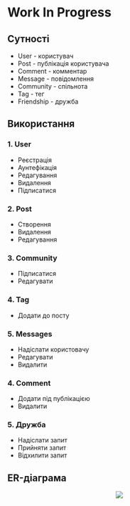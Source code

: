 # Work In Progress

## Сутності
- User - користувач
- Post - публікація користувача
- Comment - комментар
- Message - повідомлення
- Community - спільнота
- Tag - тег
- Friendship - дружба

## Використання

### 1. User
- Реєстрація
- Аунтефікація
- Редагування
- Видалення
- Підписатися

### 2. Post
- Створення
- Видалення
- Редагування

### 3. Community
- Підписатися
- Редагувати

### 4. Tag
- Додати до посту

### 5. Messages
- Надіслати користовачу
- Редагувати
- Видалити

### 4. Comment
- Додати під публікацією
- Видалити

### 5. Дружба
- Надіслати запит
- Прийняти запит 
- Відхилити запит

## ER-діаграма
<p align="center">
    <img src='diagrams/diagram.png'/>
</p>
